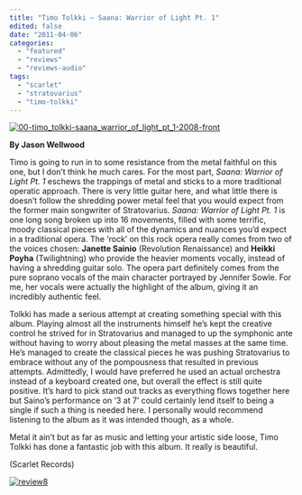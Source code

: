 ```yaml
---
title: "Timo Tolkki – Saana: Warrior of Light Pt. 1"
edited: false
date: "2011-04-06"
categories:
  - "featured"
  - "reviews"
  - "reviews-audio"
tags:
  - "scarlet"
  - "stratovarius"
  - "timo-tolkki"
---
```


[![](http://www.hellbound.ca/wp-content/uploads/2011/04/00-timo_tolkki-saana_warrior_of_light_pt_1-2008-front.jpg "00-timo_tolkki-saana_warrior_of_light_pt_1-2008-front")](http://www.hellbound.ca/wp-content/uploads/2011/04/00-timo_tolkki-saana_warrior_of_light_pt_1-2008-front.jpg)

**By Jason Wellwood**

Timo is going to run in to some resistance from the metal faithful on this one, but I don’t think he much cares. For the most part, _Saana: Warrior of Light Pt. 1_ eschews the trappings of metal and sticks to a more traditional operatic approach. There is very little guitar here, and what little there is doesn’t follow the shredding power metal feel that you would expect from the former main songwriter of Stratovarius. _Saana: Warrior of Light Pt. 1_ is one long song broken up into 16 movements, filled with some terrific, moody classical pieces with all of the dynamics and nuances you’d expect in a traditional opera. The ‘rock’ on this rock opera really comes from two of the voices chosen: **Janette Sainio** (Revolution Renaissance) and **Heikki Poyha** (Twilightning) who provide the heavier moments vocally, instead of having a shredding guitar solo. The opera part definitely comes from the pure soprano vocals of the main character portrayed by Jennifer Sowle. For me, her vocals were actually the highlight of the album, giving it an incredibly authentic feel.

Tolkki has made a serious attempt at creating something special with this album. Playing almost all the instruments himself he’s kept the creative control he strived for in Stratovarius and managed to up the symphonic ante without having to worry about pleasing the metal masses at the same time. He’s managed to create the classical pieces he was pushing Stratovarius to embrace without any of the pompousness that resulted in previous attempts. Admittedly, I would have preferred he used an actual orchestra instead of a keyboard created one, but overall the effect is still quite positive. It’s hard to pick stand out tracks as everything flows together here but Saino’s performance on ‘3 at 7’ could certainly lend itself to being a single if such a thing is needed here. I personally would recommend listening to the album as it was intended though, as a whole.

Metal it ain’t but as far as music and letting your artistic side loose, Timo Tolkki has done a fantastic job with this album. It really is beautiful.

(Scarlet Records)

[![](http://www.hellbound.ca/wp-content/uploads/2009/07/review8.png "review8")](http://www.hellbound.ca/wp-content/uploads/2009/07/review8.png)
